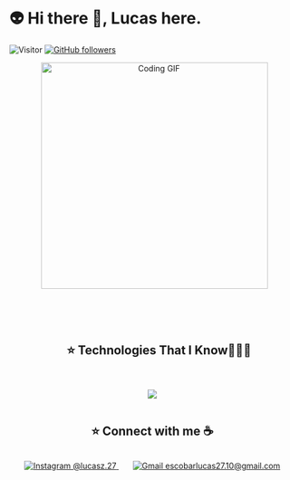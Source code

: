 # 👽 Hi there 👋, Lucas here. 
![Visitor](https://visitor-badge.laobi.icu/badge?page_id=Lucasz-py.repoName) [![GitHub followers](https://img.shields.io/github/followers/Lucasz-py.svg?style=social&label=Follow)](https://github.com/Lucasz-py?tab=followers)<br/>

<p align="center">
  <img src="https://media0.giphy.com/media/v1.Y2lkPTc5MGI3NjExanQ4MjRmYjZnaTgwNjcyZ3Z3aXYwbnoyd2h6aWNpbTNmY3kybnp3MiZlcD12MV9pbnRlcm5hbF9naWZfYnlfaWQmY3Q9Zw/Ozf4qM5aX1qUqwtmFF/giphy.gif" alt="Coding GIF" width="400" />
</p>

<div id="user-content-toc">
  <ul align="center">
  	<summary><h2 style="display: inline-block">⭐ Technologies That I Know👨🏻‍💻</h2></summary>
  </ul>
</div>

<p align="center">
  <a href="https://skillicons.dev">
    <img src="https://skillicons.dev/icons?i=react,js,ts,java,c,html,css,py,git,discord,github" />
  </a>
</p>
<div align="center">
  <h2 style="display: inline-block">⭐ Connect with me ☕</h2>
</div>

<p align="center">
  <a href="https://www.instagram.com/lucasz.27/" style="margin-right: 25px;">
    <img src="https://img.icons8.com/fluency/48/000000/instagram-new.png" title="@lucasz.27" alt="Instagram @lucasz.27" />
  </a>
  <a href="mailto:escobarlucas27.10@gmail.com">
    <img src="https://img.icons8.com/fluency/48/000000/apple-mail.png" title="escobarlucas27.10@gmail.com" alt="Gmail escobarlucas27.10@gmail.com" />
  </a>
</p>

<br>
